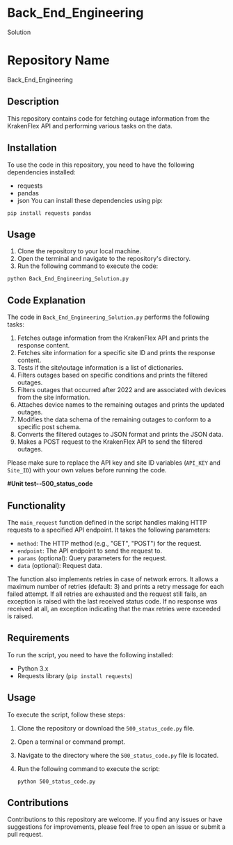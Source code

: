# Back_End_Engineering
Solution

# Repository Name
Back_End_Engineering

## Description
This repository contains code for fetching outage information from the KrakenFlex API and performing various tasks on the data.

## Installation
To use the code in this repository, you need to have the following dependencies installed:
- requests
- pandas
- json
You can install these dependencies using pip:

```
pip install requests pandas
```

## Usage
1. Clone the repository to your local machine.
2. Open the terminal and navigate to the repository's directory.
3. Run the following command to execute the code:

```
python Back_End_Engineering_Solution.py
```
## Code Explanation
The code in `Back_End_Engineering_Solution.py` performs the following tasks:

1. Fetches outage information from the KrakenFlex API and prints the response content.
2. Fetches site information for a specific site ID and prints the response content.
3. Tests if the site\outage information is a list of dictionaries.
4. Filters outages based on specific conditions and prints the filtered outages.
5. Filters outages that occurred after 2022 and are associated with devices from the site information.
6. Attaches device names to the remaining outages and prints the updated outages.
7. Modifies the data schema of the remaining outages to conform to a specific post schema.
8. Converts the filtered outages to JSON format and prints the JSON data.
9. Makes a POST request to the KrakenFlex API to send the filtered outages.

Please make sure to replace the API key and site ID variables (`API_KEY` and `Site_ID`) with your own values before running the code.

**#Unit test--500_status_code**

## Functionality
The `main_request` function defined in the script handles making HTTP requests to a specified API endpoint. It takes the following parameters:

- `method`: The HTTP method (e.g., "GET", "POST") for the request.
- `endpoint`: The API endpoint to send the request to.
- `params` (optional): Query parameters for the request.
- `data` (optional): Request data.

The function also implements retries in case of network errors. It allows a maximum number of retries (default: 3) and prints a retry message for each failed attempt. If all retries are exhausted and the request still fails, an exception is raised with the last received status code. If no response was received at all, an exception indicating that the max retries were exceeded is raised.

## Requirements

To run the script, you need to have the following installed:

- Python 3.x
- Requests library (`pip install requests`)

## Usage

To execute the script, follow these steps:

1. Clone the repository or download the `500_status_code.py` file.
2. Open a terminal or command prompt.
3. Navigate to the directory where the `500_status_code.py` file is located.
4. Run the following command to execute the script:

   ```shell
   python 500_status_code.py
   ```
## Contributions
Contributions to this repository are welcome. If you find any issues or have suggestions for improvements, please feel free to open an issue or submit a pull request.

